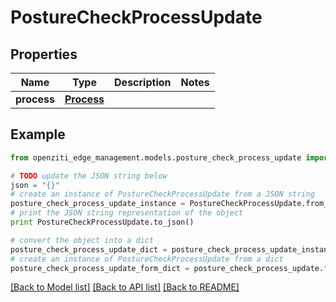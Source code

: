 # PostureCheckProcessUpdate


## Properties
Name | Type | Description | Notes
------------ | ------------- | ------------- | -------------
**process** | [**Process**](Process.md) |  | 

## Example

```python
from openziti_edge_management.models.posture_check_process_update import PostureCheckProcessUpdate

# TODO update the JSON string below
json = "{}"
# create an instance of PostureCheckProcessUpdate from a JSON string
posture_check_process_update_instance = PostureCheckProcessUpdate.from_json(json)
# print the JSON string representation of the object
print PostureCheckProcessUpdate.to_json()

# convert the object into a dict
posture_check_process_update_dict = posture_check_process_update_instance.to_dict()
# create an instance of PostureCheckProcessUpdate from a dict
posture_check_process_update_form_dict = posture_check_process_update.from_dict(posture_check_process_update_dict)
```
[[Back to Model list]](../README.md#documentation-for-models) [[Back to API list]](../README.md#documentation-for-api-endpoints) [[Back to README]](../README.md)


